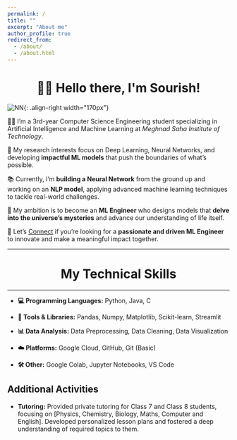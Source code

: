 ```yaml
---
permalink: /
title: ""
excerpt: "About me"
author_profile: true
redirect_from: 
  - /about/
  - /about.html
---
```

<h1 align=center>👋🏼 Hello there, I'm Sourish!</h1>

![NN](/images/giphy1.gif){: .align-right width="170px"}

🧑‍💻 I’m a 3rd-year Computer Science Engineering student specializing in Artificial Intelligence and Machine Learning at *Meghnad Saha Institute of Technology*.

🔬 My research interests focus on Deep Learning, Neural Networks, and developing **impactful ML models** that push the boundaries of what’s possible.

📚 Currently, I’m **building a Neural Network** from the ground up and working on an **NLP model**, applying advanced machine learning techniques to tackle real-world challenges.

🚀 My ambition is to become an **ML Engineer** who designs models that **delve into the universe’s mysteries** and advance our understanding of life itself.

🔗 Let’s [Connect](https://linkedin.com/in/sourish-chatterjee) if you’re looking for a **passionate and driven ML Engineer** to innovate and make a meaningful impact together.
<hr>

<h1 align=center>My Technical Skills</h1>
<hr>

- **💻 Programming Languages:** Python, Java, C

- **🔧 Tools & Libraries:** Pandas, Numpy, Matplotlib, Scikit-learn, Streamlit

- **📊 Data Analysis:** Data Preprocessing, Data Cleaning, Data Visualization

- **☁️ Platforms:** Google Cloud, GitHub, Git (Basic)

- **🛠️ Other:** Google Colab, Jupyter Notebooks, VS Code

## Additional Activities

- **Tutoring:** Provided private tutoring for Class 7 and Class 8 students, focusing on [Physics, Chemistry, Biology, Maths, Computer and English]. Developed personalized lesson plans and fostered a deep understanding of required topics to them.








